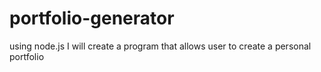 # portfolio-generator
using node.js I will create a program that allows user to create a personal portfolio 
